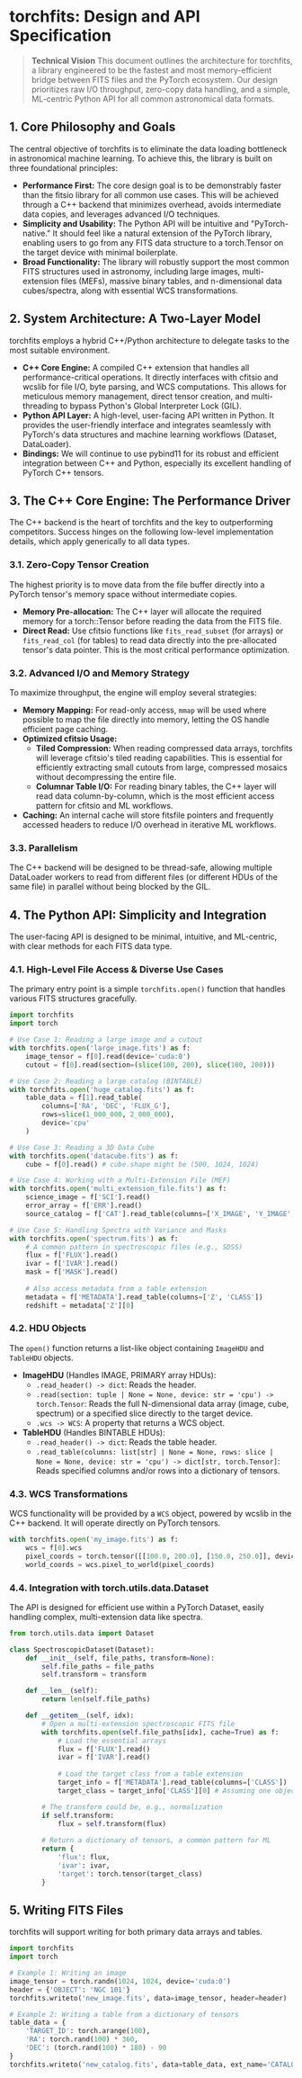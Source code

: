 # torchfits: Design and API Specification

> **Technical Vision**
> This document outlines the architecture for torchfits, a library engineered to be the fastest and most memory-efficient bridge between FITS files and the PyTorch ecosystem. Our design prioritizes raw I/O throughput, zero-copy data handling, and a simple, ML-centric Python API for all common astronomical data formats.

## 1. Core Philosophy and Goals

The central objective of torchfits is to eliminate the data loading bottleneck in astronomical machine learning. To achieve this, the library is built on three foundational principles:

- **Performance First:** The core design goal is to be demonstrably faster than the fitsio library for all common use cases. This will be achieved through a C++ backend that minimizes overhead, avoids intermediate data copies, and leverages advanced I/O techniques.
- **Simplicity and Usability:** The Python API will be intuitive and "PyTorch-native." It should feel like a natural extension of the PyTorch library, enabling users to go from any FITS data structure to a torch.Tensor on the target device with minimal boilerplate.
- **Broad Functionality:** The library will robustly support the most common FITS structures used in astronomy, including large images, multi-extension files (MEFs), massive binary tables, and n-dimensional data cubes/spectra, along with essential WCS transformations.

## 2. System Architecture: A Two-Layer Model

torchfits employs a hybrid C++/Python architecture to delegate tasks to the most suitable environment.

- **C++ Core Engine:** A compiled C++ extension that handles all performance-critical operations. It directly interfaces with cfitsio and wcslib for file I/O, byte parsing, and WCS computations. This allows for meticulous memory management, direct tensor creation, and multi-threading to bypass Python's Global Interpreter Lock (GIL).
- **Python API Layer:** A high-level, user-facing API written in Python. It provides the user-friendly interface and integrates seamlessly with PyTorch's data structures and machine learning workflows (Dataset, DataLoader).
- **Bindings:** We will continue to use pybind11 for its robust and efficient integration between C++ and Python, especially its excellent handling of PyTorch C++ tensors.

## 3. The C++ Core Engine: The Performance Driver

The C++ backend is the heart of torchfits and the key to outperforming competitors. Success hinges on the following low-level implementation details, which apply generically to all data types.

### 3.1. Zero-Copy Tensor Creation

The highest priority is to move data from the file buffer directly into a PyTorch tensor's memory space without intermediate copies.

- **Memory Pre-allocation:** The C++ layer will allocate the required memory for a torch::Tensor before reading the data from the FITS file.
- **Direct Read:** Use cfitsio functions like `fits_read_subset` (for arrays) or `fits_read_col` (for tables) to read data directly into the pre-allocated tensor's data pointer. This is the most critical performance optimization.

### 3.2. Advanced I/O and Memory Strategy

To maximize throughput, the engine will employ several strategies:

- **Memory Mapping:** For read-only access, `mmap` will be used where possible to map the file directly into memory, letting the OS handle efficient page caching.
- **Optimized cfitsio Usage:**
  - **Tiled Compression:** When reading compressed data arrays, torchfits will leverage cfitsio's tiled reading capabilities. This is essential for efficiently extracting small cutouts from large, compressed mosaics without decompressing the entire file.
  - **Columnar Table I/O:** For reading binary tables, the C++ layer will read data column-by-column, which is the most efficient access pattern for cfitsio and ML workflows.
- **Caching:** An internal cache will store fitsfile pointers and frequently accessed headers to reduce I/O overhead in iterative ML workflows.

### 3.3. Parallelism

The C++ backend will be designed to be thread-safe, allowing multiple DataLoader workers to read from different files (or different HDUs of the same file) in parallel without being blocked by the GIL.

## 4. The Python API: Simplicity and Integration

The user-facing API is designed to be minimal, intuitive, and ML-centric, with clear methods for each FITS data type.

### 4.1. High-Level File Access & Diverse Use Cases

The primary entry point is a simple `torchfits.open()` function that handles various FITS structures gracefully.

```python
import torchfits
import torch

# Use Case 1: Reading a large image and a cutout
with torchfits.open('large_image.fits') as f:
    image_tensor = f[0].read(device='cuda:0')
    cutout = f[0].read(section=(slice(100, 200), slice(100, 200)))

# Use Case 2: Reading a large catalog (BINTABLE)
with torchfits.open('huge_catalog.fits') as f:
    table_data = f[1].read_table(
        columns=['RA', 'DEC', 'FLUX_G'], 
        rows=slice(1_000_000, 2_000_000),
        device='cpu'
    )

# Use Case 3: Reading a 3D Data Cube
with torchfits.open('datacube.fits') as f:
    cube = f[0].read() # cube.shape might be (500, 1024, 1024)

# Use Case 4: Working with a Multi-Extension File (MEF)
with torchfits.open('multi_extension_file.fits') as f:
    science_image = f['SCI'].read()
    error_array = f['ERR'].read()
    source_catalog = f['CAT'].read_table(columns=['X_IMAGE', 'Y_IMAGE', 'FLUX_AUTO'])

# Use Case 5: Handling Spectra with Variance and Masks
with torchfits.open('spectrum.fits') as f:
    # A common pattern in spectroscopic files (e.g., SDSS)
    flux = f['FLUX'].read()
    ivar = f['IVAR'].read()
    mask = f['MASK'].read()
    
    # Also access metadata from a table extension
    metadata = f['METADATA'].read_table(columns=['Z', 'CLASS'])
    redshift = metadata['Z'][0]
```

### 4.2. HDU Objects

The `open()` function returns a list-like object containing `ImageHDU` and `TableHDU` objects.

- **ImageHDU** (Handles IMAGE, PRIMARY array HDUs):
  - `.read_header() -> dict`: Reads the header.
  - `.read(section: tuple | None = None, device: str = 'cpu') -> torch.Tensor`: Reads the full N-dimensional data array (image, cube, spectrum) or a specified slice directly to the target device.
  - `.wcs -> WCS`: A property that returns a WCS object.
- **TableHDU** (Handles BINTABLE HDUs):
  - `.read_header() -> dict`: Reads the table header.
  - `.read_table(columns: list[str] | None = None, rows: slice | None = None, device: str = 'cpu') -> dict[str, torch.Tensor]`: Reads specified columns and/or rows into a dictionary of tensors.

### 4.3. WCS Transformations

WCS functionality will be provided by a `WCS` object, powered by wcslib in the C++ backend. It will operate directly on PyTorch tensors.

```python
with torchfits.open('my_image.fits') as f:
    wcs = f[0].wcs
    pixel_coords = torch.tensor([[100.0, 200.0], [150.0, 250.0]], device='cuda:0')
    world_coords = wcs.pixel_to_world(pixel_coords)
```

### 4.4. Integration with torch.utils.data.Dataset

The API is designed for efficient use within a PyTorch Dataset, easily handling complex, multi-extension data like spectra.

```python
from torch.utils.data import Dataset

class SpectroscopicDataset(Dataset):
    def __init__(self, file_paths, transform=None):
        self.file_paths = file_paths
        self.transform = transform

    def __len__(self):
        return len(self.file_paths)

    def __getitem__(self, idx):
        # Open a multi-extension spectroscopic FITS file
        with torchfits.open(self.file_paths[idx], cache=True) as f:
            # Load the essential arrays
            flux = f['FLUX'].read()
            ivar = f['IVAR'].read()
            
            # Load the target class from a table extension
            target_info = f['METADATA'].read_table(columns=['CLASS'])
            target_class = target_info['CLASS'][0] # Assuming one object per file

        # The transform could be, e.g., normalization
        if self.transform:
            flux = self.transform(flux)
        
        # Return a dictionary of tensors, a common pattern for ML
        return {
            'flux': flux,
            'ivar': ivar,
            'target': torch.tensor(target_class)
        }
```

## 5. Writing FITS Files

torchfits will support writing for both primary data arrays and tables.

```python
import torchfits
import torch

# Example 1: Writing an image
image_tensor = torch.randn(1024, 1024, device='cuda:0')
header = {'OBJECT': 'NGC 101'}
torchfits.writeto('new_image.fits', data=image_tensor, header=header)

# Example 2: Writing a table from a dictionary of tensors
table_data = {
    'TARGET_ID': torch.arange(100),
    'RA': torch.rand(100) * 360,
    'DEC': (torch.rand(100) * 180) - 90
}
torchfits.writeto('new_catalog.fits', data=table_data, ext_name='CATALOG')
```

